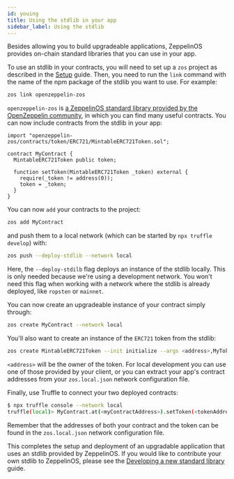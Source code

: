 ```yaml
---
id: youing
title: Using the stdlib in your app
sidebar_label: Using the stdlib
---
```


Besides allowing you to build upgradeable applications, ZeppelinOS provides on-chain standard libraries that you can use in your app. 
 
To use an stdlib in your contracts, you will need to set up a `zos` project as described in the [Setup](setup.md) guide. Then, you need to run the `link` command with the name of the npm package of the stdlib you want to use. For example:

```sh
zos link openzeppelin-zos
```

`openzeppelin-zos` is [a ZeppelinOS standard library provided by the OpenZeppelin community](stdlib.md), in which you can find many useful contracts. You can now include contracts from the stdlib in your app:

```sol
import "openzeppelin-zos/contracts/token/ERC721/MintableERC721Token.sol";

contract MyContract {
  MintableERC721Token public token;
  
  function setToken(MintableERC721Token _token) external {
    require(_token != address(0));
    token = _token;
  }
}
```

You can now `add` your contracts to the project:

```sh
zos add MyContract
```

and push them to a local network (which can be started by `npx truffle develop`) with:

```sh
zos push --deploy-stdlib --network local
```

Here, the `--deploy-stdilb` flag deploys an instance of the stdlib locally. This is only needed because we're using a development network. You won't need this flag when working with a network where the stdlib is already deployed, like `ropsten` or `mainnet`. 

You can now create an upgradeable instance of your contract simply through:

```sh
zos create MyContract --network local
```

You'll also want to create an instance of the `ERC721` token from the stdlib:

```sh
zos create MintableERC721Token --init initialize --args <address>,MyToken,TKN --network local
```

`<address>` will be the owner of the token. For local development you can use one of those provided by your client, or you can extract your app's contract addresses from your `zos.local.json` network configuration file. 

Finally, use Truffle to connect your two deployed contracts:

```sh
$ npx truffle console --network local
truffle(local)> MyContract.at(<myContractAddress>).setToken(<tokenAddress>)
```

Remember that the addresses of both your contract and the token can be found in the `zos.local.json` network configuration file.

This completes the setup and deployment of an upgradable application that uses an stdlib provided by ZeppelinOS. If you would like to contribute your own stdlib to ZeppelinOS, please see the [Developing a new standard library](developing.md) guide.

